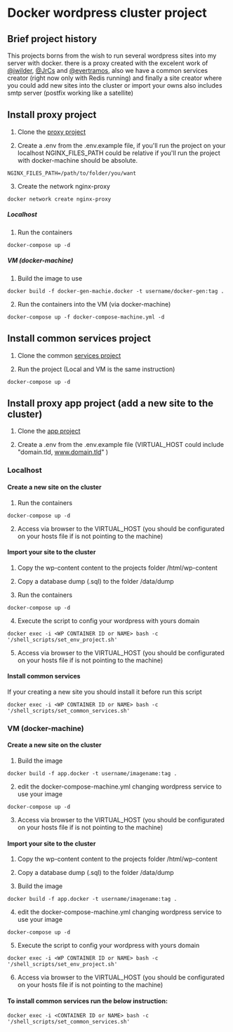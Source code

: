 # Docker wordpress cluster project

## Brief project history

This projects borns from the wish to run several wordpress sites into my server with docker. there is a proxy created with the excelent work of [@jwilder](https://github.com/jwilder), [@JrCs](https://github.com/JrCs) and [@evertramos](https://github.com/evertramos), also we have a common services creator (right now only with Redis running) and finally a site creator where you could add new sites into the cluster or import your owns also includes smtp server (postfix working like a satellite)

## Install proxy project

1. Clone the [proxy project](https://github.com/santrod/docker_cluster_wordpress_proxy)

2. Create a .env from the .env.example file, if you'll run the project on your localhost NGINX_FILES_PATH could be relative if you'll run the project with docker-machine should be absolute.

```
NGINX_FILES_PATH=/path/to/folder/you/want
```
3. Create the network nginx-proxy

```
docker network create nginx-proxy
```

##### Localhost

1. Run the containers

```
docker-compose up -d
```

##### VM (docker-machine)

1. Build the image to use

```
docker build -f docker-gen-machie.docker -t username/docker-gen:tag .
```

2. Run the containers into the VM (via docker-machine)

```
docker-compose up -f docker-compose-machine.yml -d
```

## Install common services project

1. Clone the common [services project](https://github.com/santrod/docker_cluster_wordpress_common)

2. Run the project (Local and VM is the same instruction)

```
docker-compose up -d
```

## Install proxy app project (add a new site to the cluster)

1. Clone the [app project](https://github.com/santrod/docker_cluster_wordpress_app)

2. Create a .env from the .env.example file (VIRTUAL_HOST could include "domain.tld, www.domain.tld" )

### Localhost

#### Create a new site on the cluster

1. Run the containers

```
docker-compose up -d
```

2. Access via browser to the VIRTUAL_HOST (you should be configurated on your hosts file if is not pointing to the machine)

#### Import your site to the cluster

1. Copy the wp-content content to the projects folder /html/wp-content

2. Copy a database dump (.sql) to the folder /data/dump

3. Run the containers
```
docker-compose up -d
```
4. Execute the script to config your wordpress with yours domain

```
docker exec -i <WP CONTAINER ID or NAME> bash -c '/shell_scripts/set_env_project.sh'
```
5. Access via browser to the VIRTUAL_HOST (you should be configurated on your hosts file if is not pointing to the machine)


#### Install common services

If your creating a new site you should install it before run this script

```
docker exec -i <WP CONTAINER ID or NAME> bash -c '/shell_scripts/set_common_services.sh'
```

### VM (docker-machine)

#### Create a new site on the cluster

1. Build the image

```
docker build -f app.docker -t username/imagename:tag .
```

2. edit the docker-compose-machine.yml changing wordpress service to use your image

```
docker-compose up -d
```

3. Access via browser to the VIRTUAL_HOST (you should be configurated on your hosts file if is not pointing to the machine)

#### Import your site to the cluster

1. Copy the wp-content content to the projects folder /html/wp-content

2. Copy a database dump (.sql) to the folder /data/dump

3. Build the image

```
docker build -f app.docker -t username/imagename:tag .
```

4. edit the docker-compose-machine.yml changing wordpress service to use your image

```
docker-compose up -d
```

5. Execute the script to config your wordpress with yours domain

```      
docker exec -i <WP CONTAINER ID or NAME> bash -c '/shell_scripts/set_env_project.sh'
```

6. Access via browser to the VIRTUAL_HOST (you should be configurated on your hosts file if is not pointing to the machine)


#### To install common services run the below instruction:

```
docker exec -i <CONTAINER ID or NAME> bash -c '/shell_scripts/set_common_services.sh'

